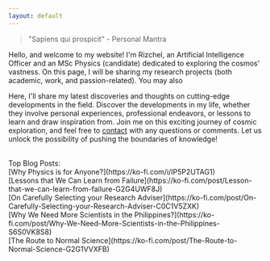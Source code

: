 ```yaml
---
layout: default
---
```


> "Sapiens qui prospicit" - Personal Mantra

Hello, and welcome to my website! I'm Rizchel, an Artificial Intelligence Officer and an MSc Physics (candidate) dedicated to exploring the cosmos' vastness. On this page, I will be sharing my research projects (both academic, work, and passion-related). You may also

Here, I'll share my latest discoveries and thoughts on cutting-edge developments in the field. Discover the developments in my life, whether they involve personal experiences, professional endeavors, or lessons to learn and draw inspiration from. Join me on this exciting journey of cosmic exploration, and feel free to [contact](mailto:simasongcute@gmail.com) with any questions or comments. Let us unlock the possibility of pushing the boundaries of knowledge!

<br />
Top Blog Posts: <br />
[Why Physics is for Anyone?](https://ko-fi.com/i/IP5P2UTAG1) <br />
[Lessons that We Can Learn from Failure](https://ko-fi.com/post/Lesson-that-we-can-learn-from-failure-G2G4UWF8J) <br />
[On Carefully Selecting your Research Adviser](https://ko-fi.com/post/On-Carefully-Selecting-your-Research-Adviser-C0C1V5ZXK) <br />
[Why We Need More Scientists in the Philippines?](https://ko-fi.com/post/Why-We-Need-More-Scientists-in-the-Philippines-S6S0VK8S8) <br />
[The Route to Normal Science](https://ko-fi.com/post/The-Route-to-Normal-Science-G2G1VVXFB) <br />
